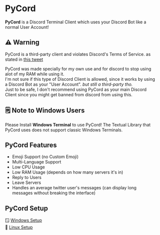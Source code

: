 # PyCord
**PyCord** is a Discord Terminal Client which uses your Discord Bot like a normal User Account!

## ⚠️ Warning
PyCord is a third-party client and violates Discord's Terms of Service. as stated in [this tweet](https://twitter.com/discord/status/1229357198918197248?lang=en)

PyCord was made specially for my own use and for discord to stop using alot of my RAM while using it.\
I'm not sure if this type of Discord Client is allowed, since it works by using a Discord Bot as your "User Account". *but still a third-party tho.*\
Just to be safe, I don't recommend using PyCord as your main Discord Client since you might get banned from discord from using this.

## 🗒️ Note to Windows Users
Please Install **Windows Terminal** to use PyCord! The Textual Library that PyCord uses does not support classic Windows Terminals.

## PyCord Features
- Emoji Support (no Custom Emoji)
- Multi-Language Support
- Low CPU Usage
- Low RAM Usage (depends on how many servers it's in)
- Reply to Users
- Leave Servers
- Handles an average twitter user's messages (can display long messages without breaking the interface)

## PyCord Setup
:window: [Windows Setup](https://github.com/PyTsun/PyCord/blob/main/windows-setup.md)\
:penguin: [Linux Setup](https://github.com/PyTsun/PyCord/blob/main/linux-setup.md)

